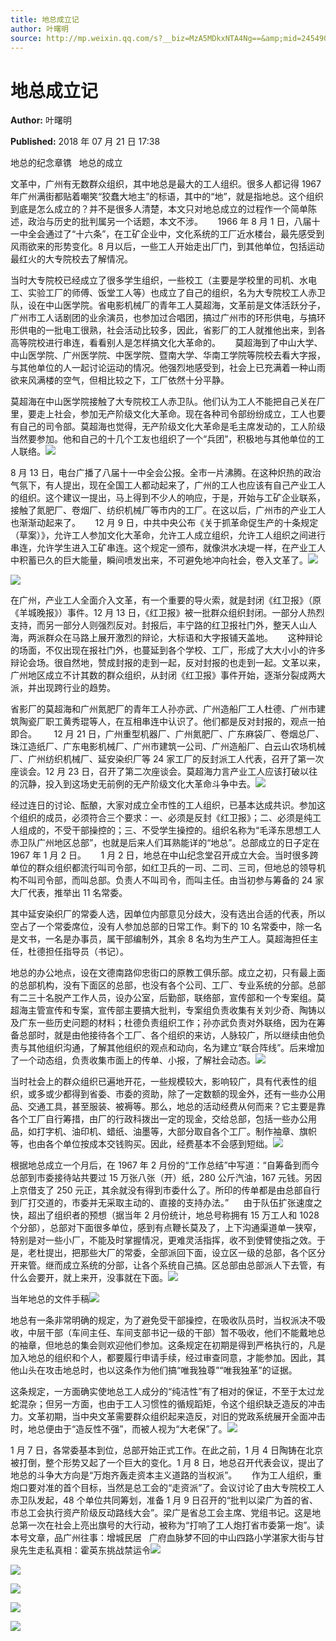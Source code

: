 ```yaml
---
title: 地总成立记
author: 叶曙明
source: http://mp.weixin.qq.com/s?__biz=MzA5MDkxNTA4Ng==&amp;mid=2454907253&amp;idx=1&amp;sn=ea36bc7f1b07f7130bd31c60f4fcde69&amp;chksm=87a22114b0d5a802ed2bc966143e7836615d89b21efb96725218ae36e899b2ee8cfa5075eb62#rd
---
```


# 地总成立记

**Author:** 叶曙明

**Published:** 2018 年 07 月 21 日 17:38

地总的纪念章镌   地总的成立

文革中，广州有无数群众组织，其中地总是最大的工人组织。很多人都记得 1967 年广州满街都贴着嘲笑“狡蠢大地主”的标语，其中的“地”，就是指地总。这个组织到底是怎么成立的？并不是很多人清楚，本文只对地总成立的过程作一个简单陈述，政治与历史的批判属另一个话题，本文不涉。      1966 年 8 月 1 日，八届十一中全会通过了“十六条”，在工矿企业中，文化系统的工厂近水楼台，最先感受到风雨欲来的形势变化。8 月以后，一些工人开始走出厂门，到其他单位，包括运动最红火的大专院校去了解情况。

当时大专院校已经成立了很多学生组织，一些校工（主要是学校里的司机、水电工、实验工厂的师傅、饭堂工人等）也成立了自己的组织，名为大专院校工人赤卫队，设在中山医学院。省电影机械厂的青年工人莫超海，文革前是文体活跃分子，广州市工人话剧团的业余演员，也参加过合唱团，搞过广州市的环形供电，与搞环形供电的一批电工很熟，社会活动比较多，因此，省影厂的工人就推他出来，到各高等院校进行串连，看看别人是怎样搞文化大革命的。      莫超海到了中山大学、中山医学院、广州医学院、中医学院、暨南大学、华南工学院等院校去看大字报，与其他单位的人一起讨论运动的情况。他强烈地感受到，社会上已充满着一种山雨欲来风满楼的空气，但相比较之下，工厂依然十分平静。

莫超海在中山医学院接触了大专院校工人赤卫队。他们认为工人不能把自己关在厂里，要走上社会，参加无产阶级文化大革命。现在各种司令部纷纷成立，工人也要有自己的司令部。莫超海也觉得，无产阶级文化大革命是毛主席发动的，工人阶级当然要参加。他和自己的十几个工友也组织了一个“兵团”，积极地与其他单位的工人联络。![](https://mmbiz.qpic.cn/mmbiz_jpg/PJWG74pLsMYQichOuYiamc293DBbu5Fj5ibppGox4RZgK1tACoX8C1RMD7Gyg5w16w3TIEviaicHo4JWVy7O4pyk0tA/640?wx_fmt=jpeg)

8 月 13 日，电台广播了八届十一中全会公报。全市一片沸腾。在这种炽热的政治气氛下，有人提出，现在全国工人都动起来了，广州的工人也应该有自己产业工人的组织。这个建议一提出，马上得到不少人的响应，于是，开始与工矿企业联系，接触了氮肥厂、卷烟厂、纺织机械厂等市内的工厂。在这以后，广州市的产业工人也渐渐动起来了。      12 月 9 日，中共中央公布《关于抓革命促生产的十条规定（草案）》，允许工人参加文化大革命，允许工人成立组织，允许工人组织之间进行串连，允许学生进入工矿串连。这个规定一颁布，就像洪水决堤一样，在产业工人中积蓄已久的巨大能量，瞬间喷发出来，不可避免地冲向社会，卷入文革了。![](https://mmbiz.qpic.cn/mmbiz_png/Ljib4So7yuWiaaicWj1ruw8XbdMEsibxIWkxbXAVhIPQxc1gmzUQNX1kyDzw0C10yjFSWEc3KibjYpgr6y5rcQ5zESA/640?wx_fmt=png)

![](https://mmbiz.qpic.cn/mmbiz_jpg/PJWG74pLsMYQichOuYiamc293DBbu5Fj5ibl5WREFKLJ2UeakZ9j3AsKLfnQVAowg8enVgALAwlXa4YftfDyCamtg/640?wx_fmt=jpeg)

在广州，产业工人全面介入文革，有一个重要的导火索，就是封闭《红卫报》（原《羊城晚报》）事件。12 月 13 日，《红卫报》被一批群众组织封闭。一部分人热烈支持，而另一部分人则强烈反对。封报后，丰宁路的红卫报社门外，整天人山人海，两派群众在马路上展开激烈的辩论，大标语和大字报铺天盖地。      这种辩论的场面，不仅出现在报社门外，也蔓延到各个学校、工厂，形成了大大小小的许多辩论会场。很自然地，赞成封报的走到一起，反对封报的也走到一起。文革以来，广州地区成立不计其数的群众组织，从封闭《红卫报》事件开始，逐渐分裂成两大派，并出现跨行业的趋势。

省影厂的莫超海和广州氮肥厂的青年工人孙亦武、广州造船厂工人杜德、广州市建筑陶瓷厂职工黄秀琨等人，在互相串连中认识了。他们都是反对封报的，观点一拍即合。       12 月 21 日，广州重型机器厂、广州氮肥厂、广东麻袋厂、卷烟总厂、珠江造纸厂、广东电影机械厂、广州市建筑一公司、广州造船厂、白云山农场机械厂、广州纺织机械厂、延安染织厂等 24 家工厂的反封派工人代表，召开了第一次座谈会。12 月 23 日，召开了第二次座谈会。莫超海力言产业工人应该打破以往的沉静，投入到这场史无前例的无产阶级文化大革命斗争中去。![](https://mmbiz.qpic.cn/mmbiz_png/Ljib4So7yuWiaaicWj1ruw8XbdMEsibxIWkxn5dibp6rciajz7HoicIaYicVHeVuiakC2tA80WFQyqhE8wuW5lK0QMnxycQ/640?wx_fmt=png)

经过连日的讨论、酝酿，大家对成立全市性的工人组织，已基本达成共识。参加这个组织的成员，必须符合三个要求：一、必须是反封《红卫报》；二、必须是纯工人组成的，不受干部操控的；三、不受学生操控的。组织名称为“毛泽东思想工人赤卫队广州地区总部”，也就是后来人们耳熟能详的“地总”。总部成立的日子定在 1967 年 1 月 2 日。      1 月 2 日，地总在中山纪念堂召开成立大会。当时很多跨单位的群众组织都流行叫司令部，如红卫兵的一司、二司、三司，但地总的领导机构不叫司令部，而叫总部。负责人不叫司令，而叫主任。由当初参与筹备的 24 家大厂代表，推举出 11 名常委。

其中延安染织厂的常委人选，因单位内部意见分歧大，没有选出合适的代表，所以空占了一个常委席位，没有人参加总部的日常工作。剩下的 10 名常委中，除一名是文书，一名是办事员，属干部编制外，其余 8 名均为生产工人。莫超海担任主任，杜德担任指导员（书记）。

地总的办公地点，设在文德南路仰忠街口的原教工俱乐部。成立之初，只有最上面的总部机构，没有下面区的总部，也没有各个公司、工厂、专业系统的分部。总部有二三十名脱产工作人员，设办公室，后勤部，联络部，宣传部和一个专案组。莫超海主管宣传和专案，宣传部主要搞大批判，专案组负责收集有关刘少奇、陶铸以及广东一些历史问题的材料；杜德负责组织工作；孙亦武负责对外联络，因为在筹备总部时，就是由他接待各个工厂、各个组织的来访，人脉较广，所以继续由他负责与其他组织沟通，了解其他组织的观点和动向，名为建立“联合阵线”。后来增加了一个动态组，负责收集市面上的传单、小报，了解社会动态。![](https://mmbiz.qpic.cn/mmbiz_jpg/PJWG74pLsMYQichOuYiamc293DBbu5Fj5ibAp4otibJEic79PicmOURibEiaLf4ZebRXGLeOG2fIicZz9ZMeGbSZ5pSd6Hw/640?wx_fmt=jpeg)

当时社会上的群众组织已遍地开花，一些规模较大，影响较广，具有代表性的组织，或多或少都得到省委、市委的资助，除了一定数额的现金外，还有一些办公用品、交通工具，甚至服装、被褥等。那么，地总的活动经费从何而来？它主要是靠各个工厂自行筹措，由厂的行政科拨出一定的现金，交给总部，包括一些办公用品，如打字机、油印机、蜡纸、油墨等，大部分取自各个工厂。制作袖章、旗帜等，也由各个单位按成本交钱购买。因此，经费基本不会感到短绌。![](https://mmbiz.qpic.cn/mmbiz_png/PJWG74pLsMYQichOuYiamc293DBbu5Fj5ibGrEbfIvCcO5mBRp6wiaTnus7hblRwz4GaTbTnYmlhFViaYvZHo1GK8IA/640?wx_fmt=png)

根据地总成立一个月后，在 1967 年 2 月份的“工作总结”中写道：“自筹备到而今总部到市委接待站共要过 15 万张八张（开）纸，280 公斤汽油，167 元钱。另因上京借支了 250 元正，其余就没有得到市委什么了。所印的传单都是由总部自行到厂打交道的，市委并无采取主动的、直接的支持办法。”      由于队伍扩张速度之快，超出了组织者的预想（据当年 2 月份统计，地总号称拥有 15 万工人和 1028 个分部），总部对下面很多单位，感到有点鞭长莫及了，上下沟通渠道单一狭窄，特别是对一些小厂，不能及时掌握情况，更难灵活指挥，收不到使臂使指之效。于是，老杜提出，把那些大厂的常委，全部派回下面，设立区一级的总部，各个区分开来管。继而成立系统的分部，让各个系统自己搞。区总部由总部派人下去管，有什么会要开，就上来开，没事就在下面。![](https://mmbiz.qpic.cn/mmbiz/yqVAqoZvDibGrw7YnPZHOj5s8ULibmKMHdpQqMc9rvIPVeNfywmKDQEOIuj6VF8VHBiaSLPmcOMV3mU9l5V6YnUiaw/640?wx_fmt=png)

当年地总的文件手稿![](https://mmbiz.qpic.cn/mmbiz_png/PJWG74pLsMYQichOuYiamc293DBbu5Fj5ibo2m6v9zVEYTqntHV9a49KHOFCjicjfjj7WwVF4ZDbLVd9dQ17bH9bBw/640?wx_fmt=png)

地总有一条非常明确的规定，为了避免受干部操控，在吸收队员时，当权派决不吸收，中层干部（车间主任、车间支部书记一级的干部）暂不吸收，他们不能戴地总的袖章，但地总的集会则欢迎他们参加。这条规定在初期是得到严格执行的，凡是加入地总的组织和个人，都要履行申请手续，经过审查同意，才能参加。因此，其他山头在攻击地总时，也以这条作为他们搞“唯我独尊”“唯我独革”的证据。

这条规定，一方面确实使地总工人成分的“纯洁性”有了相对的保证，不至于太过龙蛇混杂；但另一方面，也由于工人习惯性的循规蹈矩，令这个组织缺乏造反的冲击力。文革初期，当中央文革需要群众组织起来造反，对旧的党政系统展开全面冲击时，地总便由于“造反性不强”，而被人视为“大老保”了。![](https://mmbiz.qpic.cn/mmbiz_png/PJWG74pLsMYQichOuYiamc293DBbu5Fj5ibZqibfBsB3g5LC9dyHgzhGEG9njnpgXRd7l8xpzAxWw9OulrVFiaoiaZ3g/640?wx_fmt=png)

1 月 7 日，各常委基本到位，总部开始正式工作。在此之前，1 月 4 日陶铸在北京被打倒，整个形势又起了一个巨大的变化。1 月 8 日，地总召开代表会议，提出了地总的斗争大方向是“万炮齐轰走资本主义道路的当权派”。      作为工人组织，重炮口要对准的首个目标，当然是总工会的“走资派”了。会议讨论了由大专院校工人赤卫队发起，48 个单位共同筹划，准备 1 月 9 日召开的“批判以梁广为首的省、市总工会执行资产阶级反动路线大会”。梁广是省总工会主席、党组书记。这是地总第一次在社会上亮出旗号的大行动，被称为“打响了工人炮打省市委第一炮”。读本号文章，品广州往事：增城民居   广府血脉梦不回的中山四路小学湛家大街与甘泉先生走私真相：霍英东挑战禁运令![](https://mmbiz.qpic.cn/mmbiz_png/PJWG74pLsMYQichOuYiamc293DBbu5Fj5ibm6Xcuw5kHOIv28WapxcwEOX9QU1J0OU7mf4hx3OicTcTeADp7HqGzYQ/640?wx_fmt=png)

![](https://mmbiz.qpic.cn/mmbiz_jpg/PJWG74pLsMYQichOuYiamc293DBbu5Fj5ibIzXZViaXCo4LiaibAc97rSUSjE3icBGuZuYjpX6dMauzHtULZyvweZSXFQ/640?wx_fmt=jpeg)

![](https://mmbiz.qpic.cn/mmbiz_jpg/PJWG74pLsMYQichOuYiamc293DBbu5Fj5ibJkuSy26qicAykfza0quc5GhbicT5gqBRGW8ia6JNTf06IYg5txublaQTA/640?wx_fmt=jpeg)

![](https://mmbiz.qpic.cn/mmbiz_png/Ljib4So7yuWiahAPXQVb4nzNIjb3DHGLk0kIQbdCdKpnfvnUQJbbI22bMkugE2icRoTUYL6NFfsPcr60Glz3oiaCXQ/640?wx_fmt=png)

![](https://mmbiz.qpic.cn/mmbiz_jpg/PJWG74pLsMYQichOuYiamc293DBbu5Fj5iboVRLRIpibLkJ5Ss3MM9icOicsa3lAjmsdzoxiabkp0G4zuaYk93hIxSTYw/640?wx_fmt=jpeg)

